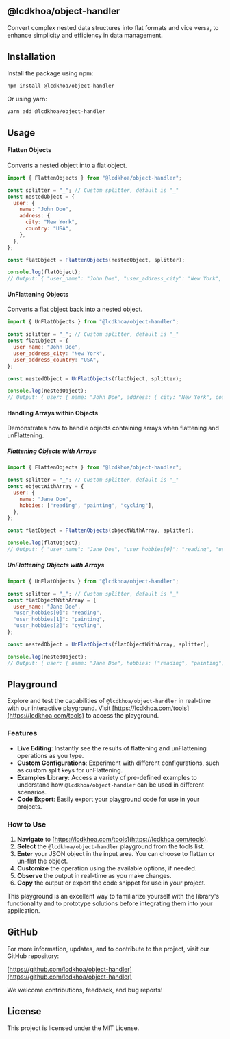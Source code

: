 ## @lcdkhoa/object-handler

Convert complex nested data structures into flat formats and vice versa, to enhance simplicity and efficiency in data management.

## Installation

Install the package using npm:

```sh
npm install @lcdkhoa/object-handler
```

Or using yarn:

```sh
yarn add @lcdkhoa/object-handler
```

## Usage

#### Flatten Objects

Converts a nested object into a flat object.

```js
import { FlattenObjects } from "@lcdkhoa/object-handler";

const splitter = "_"; // Custom splitter, default is "_"
const nestedObject = {
  user: {
    name: "John Doe",
    address: {
      city: "New York",
      country: "USA",
    },
  },
};

const flatObject = FlattenObjects(nestedObject, splitter);

console.log(flatObject);
// Output: { "user_name": "John Doe", "user_address_city": "New York", "user_address_country": "USA" }
```

#### UnFlattening Objects

Converts a flat object back into a nested object.

```js
import { UnFlatObjects } from "@lcdkhoa/object-handler";

const splitter = "_"; // Custom splitter, default is "_"
const flatObject = {
  user_name: "John Doe",
  user_address_city: "New York",
  user_address_country: "USA",
};

const nestedObject = UnFlatObjects(flatObject, splitter);

console.log(nestedObject);
// Output: { user: { name: "John Doe", address: { city: "New York", country: "USA" } } }
```

#### Handling Arrays within Objects

Demonstrates how to handle objects containing arrays when flattening and unFlattening.

##### Flattening Objects with Arrays

```js
import { FlattenObjects } from "@lcdkhoa/object-handler";

const splitter = "_"; // Custom splitter, default is "_"
const objectWithArray = {
  user: {
    name: "Jane Doe",
    hobbies: ["reading", "painting", "cycling"],
  },
};

const flatObject = FlattenObjects(objectWithArray, splitter);

console.log(flatObject);
// Output: { "user_name": "Jane Doe", "user_hobbies[0]": "reading", "user_hobbies[1]": "painting", "user_hobbies[2]": "cycling" }
```

##### UnFlattening Objects with Arrays

```js
import { UnFlatObjects } from "@lcdkhoa/object-handler";

const splitter = "_"; // Custom splitter, default is "_"
const flatObjectWithArray = {
  user_name: "Jane Doe",
  "user_hobbies[0]": "reading",
  "user_hobbies[1]": "painting",
  "user_hobbies[2]": "cycling",
};

const nestedObject = UnFlatObjects(flatObjectWithArray, splitter);

console.log(nestedObject);
// Output: { user: { name: "Jane Doe", hobbies: ["reading", "painting", "cycling"] } }
```

## Playground

Explore and test the capabilities of `@lcdkhoa/object-handler` in real-time with our interactive playground. Visit [https://lcdkhoa.com/tools](https://lcdkhoa.com/tools) to access the playground.

### Features

- **Live Editing**: Instantly see the results of flattening and unFlattening operations as you type.
- **Custom Configurations**: Experiment with different configurations, such as custom split keys for unFlattening.
- **Examples Library**: Access a variety of pre-defined examples to understand how `@lcdkhoa/object-handler` can be used in different scenarios.
- **Code Export**: Easily export your playground code for use in your projects.

### How to Use

1. **Navigate** to [https://lcdkhoa.com/tools](https://lcdkhoa.com/tools).
2. **Select** the `@lcdkhoa/object-handler` playground from the tools list.
3. **Enter** your JSON object in the input area. You can choose to flatten or un-flat the object.
4. **Customize** the operation using the available options, if needed.
5. **Observe** the output in real-time as you make changes.
6. **Copy** the output or export the code snippet for use in your project.

This playground is an excellent way to familiarize yourself with the library's functionality and to prototype solutions before integrating them into your application.

## GitHub

For more information, updates, and to contribute to the project, visit our GitHub repository:

[https://github.com/lcdkhoa/object-handler](https://github.com/lcdkhoa/object-handler)

We welcome contributions, feedback, and bug reports!

## License

This project is licensed under the MIT License.
